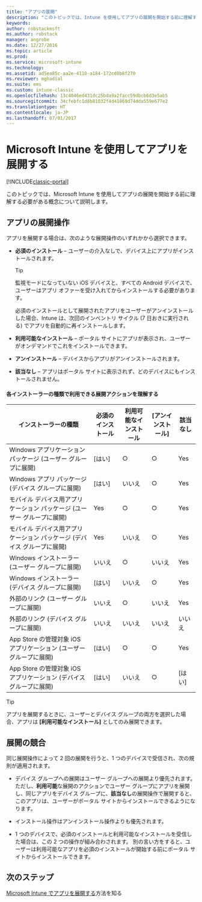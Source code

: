 ```yaml
---
title: "アプリの展開"
description: "このトピックでは、Intune を使用してアプリの展開を開始する前に理解する必要がある概念について説明します。"
keywords: 
author: robstackmsft
ms.author: robstack
manager: angrobe
ms.date: 12/27/2016
ms.topic: article
ms.prod: 
ms.service: microsoft-intune
ms.technology: 
ms.assetid: ad5ea85c-aa2e-4110-a184-172cd0b8f270
ms.reviewer: mghadial
ms.suite: ems
ms.custom: intune-classic
ms.openlocfilehash: 13c4046ed431dc25bda9a2facc59dbcb6d3e5ab5
ms.sourcegitcommit: 34cfebfc1d8b81032f4d41869d74dda559e677e2
ms.translationtype: HT
ms.contentlocale: ja-JP
ms.lasthandoff: 07/01/2017
---
```

# <a name="deploy-apps-with-microsoft-intune"></a>Microsoft Intune を使用してアプリを展開する

[!INCLUDE[classic-portal](../includes/classic-portal.md)]

このトピックでは、Microsoft Intune を使用してアプリの展開を開始する前に理解する必要がある概念について説明します。


## <a name="app-deployment-actions"></a>アプリの展開操作
アプリを展開する場合は、次のような展開操作のいずれかから選択できます。

-   **必須のインストール** – ユーザーの介入なしで、デバイス上にアプリがインストールされます。

    > [!TIP]
    > 監視モードになっていない iOS デバイスと、すべての Android デバイスで、ユーザーはアプリ オファーを受け入れてからインストールする必要があります。
    >
    >  必須のインストールとして展開されたアプリをユーザーがアンインストールした場合、Intune は、次回のインベントリ サイクル (7 日おきに実行される) でアプリを自動的に再インストールします。

-   **利用可能なインストール** – ポータル サイトにアプリが表示され、ユーザーがオンデマンドでこれをインストールできます。

-   **アンインストール** – デバイスからアプリがアンインストールされます。

-   **該当なし** – アプリはポータル サイトに表示されず、どのデバイスにもインストールされません。

#### <a name="understand-which-deployment-actions-are-available-for-each-installer-type"></a>各インストーラーの種類で利用できる展開アクションを理解する

|インストーラーの種類|必須のインストール|利用可能なインストール|[アンインストール]|該当なし|
|------------------|--------------------|---------------------|-------------|------------------|
|Windows アプリケーション パッケージ (ユーザー グループに展開)|[はい]|○|○|Yes|
|Windows アプリ パッケージ (デバイス グループに展開)|[はい]|いいえ|○|Yes|
|モバイル デバイス用アプリケーション パッケージ (ユーザー グループに展開)|Yes|○|○|Yes|
|モバイル デバイス用アプリケーション パッケージ (デバイス グループに展開)|Yes|いいえ|○|Yes|
|Windows インストーラー (ユーザー グループに展開)|いいえ|○|いいえ|Yes|
|Windows インストーラー (デバイス グループに展開)|[はい]|いいえ|○|Yes|
|外部のリンク (ユーザー グループに展開)|いいえ|○|いいえ|Yes|
|外部のリンク (デバイス グループに展開)|いいえ|いいえ|いいえ|いいえ|
|App Store の管理対象 iOS アプリケーション (ユーザー グループに展開)|[はい]|○|○|Yes|
|App Store の管理対象 iOS アプリケーション (デバイス グループに展開)|[はい]|いいえ|○|[はい]|
> [!TIP]
> アプリを展開するときに、ユーザーとデバイス グループの両方を選択した場合、アプリは **[利用可能なインストール]** としてのみ展開できます。

## <a name="deployment-conflicts"></a>展開の競合
同じ展開操作によって 2 回の展開を行うと、1 つのデバイスで受信され、次の規則が適用されます。

-   デバイス グループへの展開はユーザー グループへの展開より優先されます。 ただし、**利用可能**な展開のアクションでユーザー グループにアプリを展開し、同じアプリをデバイス グループに、**該当なし**の展開操作で展開すると、このアプリは、ユーザーがポータル サイトからインストールできるようになります。

-   インストール操作はアンインストール操作よりも優先されます。

-   1 つのデバイスで、必須のインストールと利用可能なインストールを受信した場合は、この 2 つの操作が組み合わされます。 別の言い方をすると、ユーザーは利用可能なアプリを必須のインストールが開始する前にポータル サイトからインストールできます。


## <a name="next-steps"></a>次のステップ

[Microsoft Intune でアプリを展開する](deploy-apps-in-microsoft-intune.md)方法を知る
